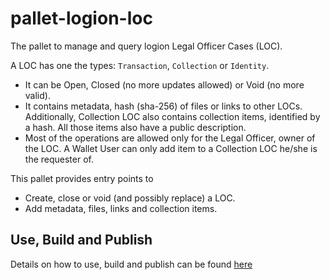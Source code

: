# pallet-logion-loc
The pallet to manage and query logion Legal Officer Cases (LOC).

A LOC has one the types: `Transaction`, `Collection` or `Identity`.
* It can be Open, Closed (no more updates allowed) or Void (no more valid).
* It contains metadata, hash (sha-256) of files or links to other LOCs.
Additionally, Collection LOC also contains collection items, identified by a hash.
All those items also have a public description.
* Most of the operations are allowed only for the Legal Officer, owner of the LOC. A Wallet User can only add item to a Collection LOC he/she is the requester of. 

This pallet provides entry points to 
* Create, close or void (and possibly replace) a LOC.
* Add metadata, files, links and collection items.

## Use, Build and Publish
Details on how to use, build and publish can be found [here](https://github.com/logion-network/logion-shared#readme)

